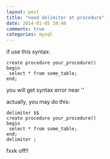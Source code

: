 ```yaml
---
layout: post
title: "need delimiter at procedure"
date: 2014-01-05 10:46
comments: true
categories: mysql
---
```


if use this syntax:

	create procedure your_procedure()
	begin
	 select * from some_table;
	end;
	
you will get syntax error near ''

actually, you may do this:

	delimiter $$
	create procedure your_procedure()
	begin
	 select * from some_table;
	end;
	delimiter ;

fxxk off!!
	